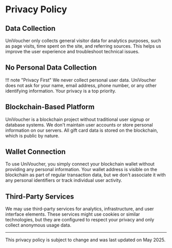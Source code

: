 # Privacy Policy

## Data Collection

UniVoucher only collects general visitor data for analytics purposes, such as page visits, time spent on the site, and referring sources. This helps us improve the user experience and troubleshoot technical issues.

## No Personal Data Collection

!!! note "Privacy First"
    We never collect personal user data. UniVoucher does not ask for your name, email address, phone number, or any other identifying information. Your privacy is a top priority.

## Blockchain-Based Platform

UniVoucher is a blockchain project without traditional user signup or database systems. We don't maintain user accounts or store personal information on our servers. All gift card data is stored on the blockchain, which is public by nature.


## Wallet Connection

To use UniVoucher, you simply connect your blockchain wallet without providing any personal information. Your wallet address is visible on the blockchain as part of regular transaction data, but we don't associate it with any personal identifiers or track individual user activity.

## Third-Party Services

We may use third-party services for analytics, infrastructure, and user interface elements. These services might use cookies or similar technologies, but they are configured to respect your privacy and only collect anonymous usage data.

---

This privacy policy is subject to change and was last updated on May 2025. 